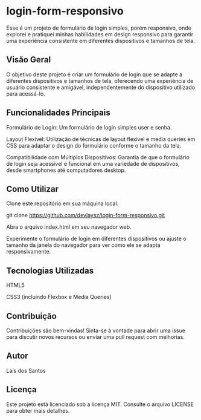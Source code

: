 # login-form-responsivo

Esse é um projeto de formulário de login simples, porém responsivo, onde explorei e pratiquei minhas habilidades em design responsivo para garantir uma experiência consistente em diferentes dispositivos e tamanhos de tela.

## Visão Geral
O objetivo deste projeto é criar um formulário de login que se adapte a diferentes dispositivos e tamanhos de tela, oferecendo uma experiência de usuário consistente e amigável, independentemente do dispositivo utilizado para acessá-lo.

## Funcionalidades Principais
Formulário de Login: Um formulário de login simples user e senha.

Layout Flexível: Utilização de técnicas de layout flexível e media queries em CSS para adaptar o design do formulário conforme o tamanho da tela.

Compatibilidade com Múltiplos Dispositivos: Garantia de que o formulário de login seja acessível e funcional em uma variedade de dispositivos, desde smartphones até computadores desktop.

## Como Utilizar
Clone este repositório em sua máquina local.

git clone https://github.com/devlaysz/login-form-responsivo.git

Abra o arquivo index.html em seu navegador web.

Experimente o formulário de login em diferentes dispositivos ou ajuste o tamanho da janela do navegador para ver como ele se adapta responsivamente.

## Tecnologias Utilizadas
HTML5

CSS3 (incluindo Flexbox e Media Queries)

## Contribuição
Contribuições são bem-vindas! Sinta-se à vontade para abrir uma issue para discutir novos recursos ou enviar uma pull request com melhorias.

## Autor
Laís dos Santos

## Licença
Este projeto está licenciado sob a licença MIT. Consulte o arquivo LICENSE para obter mais detalhes.


